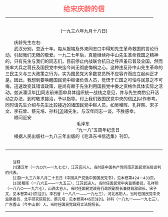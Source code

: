 <center><FONT style="FONT-SIZE: 16.5pt" COLOR="#FF6666" FACE="楷体_GB2312"><B>给宋庆龄的信</B></center></FONT>
<HR color="#EE9B73" size="1" width="94%">
<BR>
<center>(一九三六年九月十八日)</center>
<BR>
　　庆龄先生左右:
<BR>
　　武汉分别，忽近十年。每从报端及外来同志口中得知先生革命救国的言论行动，引起我们无限的敬爱。一九二七年后，真能继续孙中山先生革命救国之精神的，只有先生与我们的同志们。目前停止内战联合抗日之呼声虽已普及全国，然而统率大兵之蒋氏及国民党中央迄今尚无彻底悔祸之心。这种违反孙中山先生革命的三民主义与三大政策之行为，实为国民党大多数党员所不应容许而应立起纠正才是。因此，我想到要唤醒国民党中枢诸负责人员，觉悟于亡国之可怕与民意之不可侮，迅速改变其错误政策，是尚有赖于先生利用国民党中委之资格作具体实际之活动。兹派潘汉年<a href="#tail">[1]</a>同志前来面申具体组织统一战线之意见，并与先生商酌公开活动之办法，到时敬求接洽，予以指导。付上我们致国民党中央的信<a href="#tail">[2]</a>以作参考。同时请先生介绍与先生比较接近的诸国民党中枢人员，如吴稚晖、孔祥熙、宋子文、李石曾、蔡元培、孙科<a href="#tail">[3]</a>诸先生，与汉年同志一谈，不胜感幸。
<BR>
　　顺问近安
<BR>
　　　　　　　　　　　　　　　　 毛泽东
<BR>
　　　　　　　　　　　　　　　　 “九一八”五周年纪念日
<BR>
　　根据人民出版社一九八三年出版的《毛泽东书信选集》刊印。
<BR>
　　<hr><a name="tail"></a>    <FONT style="FONT-SIZE: 9pt">
<BR>
　　注释
<BR>
　　[1]潘汉年（一九○六—一九七七），江苏宜兴人。当时是中国共产党同南京国民党当局谈判的代表。
<BR>
　　[2]指一九三六年八月二十五日《中国共产党致中国国民党书》，见本卷第424－433页。
<BR>
　　[3]吴稚晖（一八六五——一九五三），江苏武进人。当时任国民党中央监察委员。孔祥熙（一八八○—一九六七），山西太谷人。当时任国民党政府行政院副院长兼财政部部长。宋子文，见本卷第421页注[1]。李石曾（一八八一——一九七三），河北高阳人。当时任国民党中央监察委员、北平研究院院长。蔡元培，见本卷第445页注[1]。孙科（一八九一——一九七三），广东香山（今中山县）人。当时任国民党政府立法院院长。
<BR>
</FONT>
<HR color="#EE9B73" size="1" width="94%">

